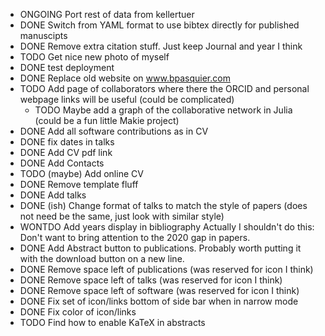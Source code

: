 - ONGOING Port rest of data from kellertuer
- DONE Switch from YAML format to use bibtex directly for published manuscipts
- DONE Remove extra citation stuff. Just keep Journal and year I think
- TODO Get nice new photo of myself
- DONE test deployment
- DONE Replace old website on www.bpasquier.com
- TODO Add page of collaborators where there the ORCID and personal webpage links will be useful (could be complicated)
    - TODO Maybe add a graph of the collaborative network in Julia (could be a fun little Makie project)
- DONE Add all software contributions as in CV
- DONE fix dates in talks
- DONE Add CV pdf link
- DONE Add Contacts
- TODO (maybe) Add online CV
- DONE Remove template fluff
- DONE Add talks
- DONE (ish) Change format of talks to match the style of papers (does not need be the same, just look with similar style)
- WONTDO Add years display in bibliography
    Actually I shouldn't do this: Don't want to bring attention to the 2020 gap in papers.
- DONE Add Abstract button to publications. Probably worth putting it with the download button on a new line.
- DONE Remove space left of publications (was reserved for icon I think)
- DONE Remove space left of talks (was reserved for icon I think)
- DONE Remove space left of software (was reserved for icon I think)
- DONE Fix set of icon/links bottom of side bar when in narrow mode
- DONE Fix color of icon/links
- TODO Find how to enable KaTeX in abstracts